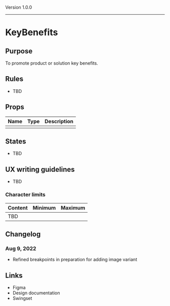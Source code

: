 Version 1.0.0



---

# KeyBenefits

## Purpose

To promote product or solution key benefits.

## Rules

* TBD

## Props

| Name | Type | Description |
|----|----|----|
|    |    |    |

## States

* TBD

## UX writing guidelines

* TBD

### Character limits

| Content | Minimum | Maximum |
|----|----|----|
| TBD |    |    |

## Changelog

### Aug 9, 2022

* Refined breakpoints in preparation for adding image variant

## Links

* Figma
* Design documentation
* Swingset


